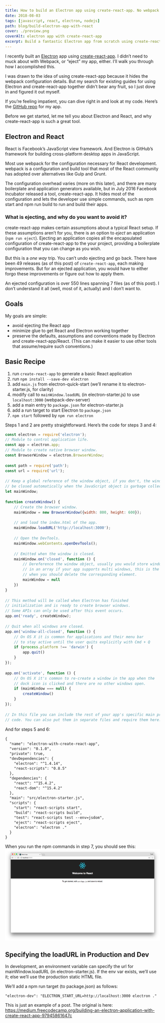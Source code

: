 ```yaml
---
title: How to build an Electron app using create-react-app. No webpack configuration or “ejecting” necessary.
date: 2018-08-03
tags: [javascript, react, electron, nodejs]
path: blog/build-electron-app-with-react
cover: ./preview.png
coverAlt: electron app with create-react-app
excerpt: Build a fantastic Electron app from scratch using create-react-app.
---
```

I recently built an [Electron](https://electronjs.org/ "ElectronJS site") app using [create-react-app](https://github.com/facebook/create-react-app "create-react-app repository"). I didn’t need to muck about with Webpack, or “eject” my app, either. I’ll walk you through how I accomplished this.

I was drawn to the idea of using create-react-app because it hides the webpack configuration details. But my search for existing guides for using Electron and create-react-app together didn’t bear any fruit, so I just dove in and figured it out myself.

If you’re feeling impatient, you can dive right in and look at my code. Here’s the [GitHub repo](https://github.com/csepulv/electron-with-create-react-app "Repository of this tutorial") for my app.

Before we get started, let me tell you about Electron and React, and why create-react-app is such a great tool.

## Electron and React
React is Facebook’s JavaScript view framework.
And Electron is GitHub’s framework for building cross-platform desktop apps in JavaScript.

Most use webpack for the configuration necessary for React development. webpack is a configuration and build tool that most of the React community has adopted over alternatives like Gulp and Grunt.

The configuration overhead varies (more on this later), and there are many boilerplate and application generators available, but in July 2016 Facebook Incubator released a tool, create-react-app. It hides most of the configuration and lets the developer use simple commands, such as npm start and npm run build to run and build their apps.

### What is ejecting, and why do you want to avoid it?

create-react-app makes certain assumptions about a typical React setup. If these assumptions aren’t for you, there is an option to *eject* an application (`npm run eject`). Ejecting an application copies all the encapsulated configuration of create-react-app to the your project, providing a boilerplate configuration that you can change as you wish.

But this is a _one way_ trip. You can’t undo ejecting and go back. There have been 49 releases (as of this post) of `create-react-app`, each making improvements. But for an ejected application, you would have to either forgo these improvements or figure out how to apply them.

An ejected configuration is over 550 lines spanning 7 files (as of this post). I don’t understand it all (well, most of it, actually) and I don’t want to.

## Goals

My goals are simple:

* avoid ejecting the React app
* minimize glue to get React and Electron working together
* preserve the defaults, assumptions and conventions made by Electron and create-react-app/React. (This can make it easier to use other tools that assume/require such conventions.)

## Basic Recipe
1. run `create-react-app` to generate a basic React application
2. run `npm install --save-dev electron`
3. add `main.js` from electron-quick-start (we’ll rename it to electron-starter.js, for clarity)
4. modify call to `mainWindow.loadURL` (in electron-starter.js) to use `localhost:3000` (webpack-dev-server)
5. add a main entry to `package.json` for electron-starter.js
6. add a run target to start Electron to `package.json`
7. `npm start` followed by `npm run electron`

Steps 1 and 2 are pretty straightforward. Here’s the code for steps 3 and 4:

```javascript
const electron = require('electron');
// Module to control application life.
const app = electron.app;
// Module to create native browser window.
const BrowserWindow = electron.BrowserWindow;

const path = require('path');
const url = require('url');

// Keep a global reference of the window object, if you don't, the window will
// be closed automatically when the JavaScript object is garbage collected.
let mainWindow;

function createWindow() {
    // Create the browser window.
    mainWindow = new BrowserWindow({width: 800, height: 600});

    // and load the index.html of the app.
    mainWindow.loadURL('http://localhost:3000');

    // Open the DevTools.
    mainWindow.webContents.openDevTools();

    // Emitted when the window is closed.
    mainWindow.on('closed', function () {
        // Dereference the window object, usually you would store windows
        // in an array if your app supports multi windows, this is the time
        // when you should delete the corresponding element.
        mainWindow = null
    })
}

// This method will be called when Electron has finished
// initialization and is ready to create browser windows.
// Some APIs can only be used after this event occurs.
app.on('ready', createWindow);

// Quit when all windows are closed.
app.on('window-all-closed', function () {
    // On OS X it is common for applications and their menu bar
    // to stay active until the user quits explicitly with Cmd + Q
    if (process.platform !== 'darwin') {
        app.quit()
    }
});

app.on('activate', function () {
    // On OS X it's common to re-create a window in the app when the
    // dock icon is clicked and there are no other windows open.
    if (mainWindow === null) {
        createWindow()
    }
});

// In this file you can include the rest of your app's specific main process
// code. You can also put them in separate files and require them here.
```

And for steps 5 and 6:

```
{
  "name": "electron-with-create-react-app",
  "version": "0.1.0",
  "private": true,
  "devDependencies": {
    "electron": "^1.4.14",
    "react-scripts": "0.8.5"
  },
  "dependencies": {
    "react": "^15.4.2",
    "react-dom": "^15.4.2"
  },
  "main": "src/electron-starter.js",
  "scripts": {
    "start": "react-scripts start",
    "build": "react-scripts build",
    "test": "react-scripts test --env=jsdom",
    "eject": "react-scripts eject",
    "electron": "electron ."
  }
}
```

When you run the npm commands in step 7, you should see this:
![Electron + React](./image-1.png)

## Specifying the loadURL in Production and Dev
In development, an environment variable can specify the url for mainWindow.loadURL (in electron-starter.js). If the env var exists, we’ll use it; else we’ll use the production static HTML file.

We’ll add a npm run target (to package.json) as follows:

```
"electron-dev": "ELECTRON_START_URL=http://localhost:3000 electron ."
```

This is just an example of a post. The original is here: https://medium.freecodecamp.org/building-an-electron-application-with-create-react-app-97945861647c